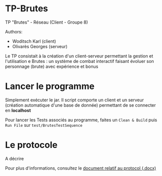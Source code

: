 TP-Brutes
=========

TP "Brutes" - Réseau (Client - Groupe 8)

Authors:
* Woditsch Karl (client)
* Olivarès Georges (serveur)

Le TP consistait à la création d'un client-serveur permettant la gestion et l'utilisation e Brutes : un système de combat interactif faisant évoluer son personnage (brute) avec expérience et bonus

Lancer le programme
===================

Simplement exécuter le jar.
Il script comporte un client et un serveur (création automatique d'une base de donnée) permettant de se connecter en **localhost**

Pour lancer les Tests associés au programme, faites un `Clean & Build` puis `Run File` sur `test/BrutesTestSequence`


Le protocole
============
A décrire



Pour plus d'informations, consultez le [document relatif au protocol (.docx)](https://github.com/Rauks/TP-Brutes/blob/master/Structure%20du%20protocole%20-%20Groupe%208.docx)
